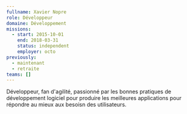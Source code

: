 ```yaml
---
fullname: Xavier Nopre
role: Développeur
domaine: Développement
missions:
  - start: 2015-10-01
    end: 2018-03-31
    status: independent
    employer: octo
previously:
  - maintenant
  - retraite
teams: []
---
```

Développeur, fan d'agilité, passionné par les bonnes pratiques de développement logiciel pour produire les meilleures applications pour répondre au mieux aux besoisn des utilisateurs.
